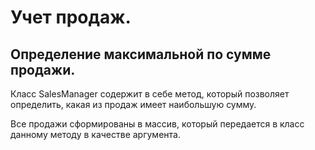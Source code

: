 # Учет продаж.
## Определение максимальной по сумме продажи.

<p>Класс SalesManager содержит в себе метод, 
который позволяет определить, какая из продаж 
имеет наибольшую сумму.
</p>

<p>Все продажи сформированы в массив, который 
передается в класс данному методу в качестве 
аргумента.
</p>

